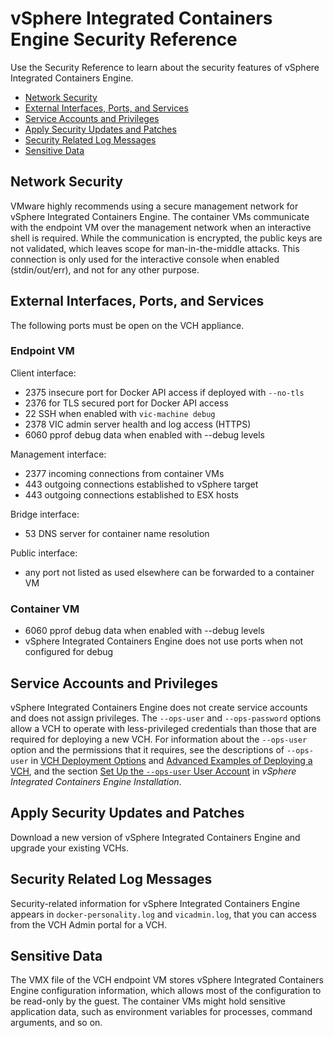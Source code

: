# vSphere Integrated Containers Engine Security Reference
Use the Security Reference to learn about the security features of vSphere Integrated Containers Engine.

- [Network Security](#network)
- [External Interfaces, Ports, and Services](#open_ports)
- [Service Accounts and Privileges](#accounts)
- [Apply Security Updates and Patches](#patches)
- [Security Related Log Messages](#logs)
- [Sensitive Data](#data)

<a name="network"></a>
## Network Security 
VMware highly recommends using a secure management network for vSphere Integrated Containers Engine. The container VMs communicate with the endpoint VM over the management network when an interactive shell is required. While the communication is encrypted, the public keys are not validated, which leaves scope for man-in-the-middle attacks. This connection is only used for the interactive console when enabled (stdin/out/err), and not for any other purpose.

<a name="open_ports"></a>
## External Interfaces, Ports, and Services

The following ports must be open on the VCH appliance.

### Endpoint VM
Client interface:

- 2375 insecure port for Docker API access if deployed with `--no-tls`
- 2376 for TLS secured port for Docker API access
- 22 SSH when enabled with `vic-machine debug`
- 2378 VIC admin server health and log access (HTTPS)
- 6060 pprof debug data when enabled with --debug levels

Management interface:

- 2377 incoming connections from container VMs
- 443 outgoing connections established to vSphere target
- 443 outgoing connections established to ESX hosts

Bridge interface:

- 53 DNS server for container name resolution

Public interface:

- any port not listed as used elsewhere can be forwarded to a container VM

### Container VM

- 6060 pprof debug data when enabled with --debug levels
- vSphere Integrated Containers Engine does not use ports when not configured for debug

<a name="accounts"></a>
## Service Accounts and Privileges
vSphere Integrated Containers Engine does not create service accounts and does not assign privileges. The `--ops-user` and `--ops-password` options allow a VCH to operate with less-privileged credentials than those that are required for deploying a new VCH. For information about the `--ops-user` option and the permissions that it requires, see the descriptions of `--ops-user` in [VCH Deployment Options](../vic_installation/vch_installer_options.html#ops-user) and [Advanced Examples of Deploying a VCH](../vic_installation/vch_installer_examples.html#ops-user), and the section [Set Up the `--ops-user` User Account](../vic_installation/set_up_ops_user.html) in *vSphere Integrated Containers Engine Installation*.

<a name="patches"></a>

## Apply Security Updates and Patches
Download a new version of vSphere Integrated Containers Engine and upgrade your existing VCHs.

<a name="logs"></a>
## Security Related Log Messages
Security-related information for vSphere Integrated Containers Engine appears in `docker-personality.log` and `vicadmin.log`, that you can access from the VCH Admin portal for a VCH.

<a name="data"></a>
## Sensitive Data 

The VMX file of the VCH endpoint VM stores vSphere Integrated Containers Engine configuration information, which allows most of the configuration to be read-only by the guest. The container VMs might hold sensitive application data, such as environment variables for processes, command arguments, and so on.
